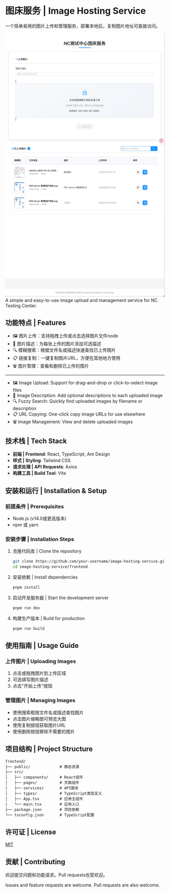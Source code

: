 # 图床服务 | Image Hosting Service

一个简单易用的图片上传和管理服务，部署本地后，复制图片地址可直接访问。

![首页.png](%E9%A6%96%E9%A1%B5.png)
A simple and easy-to-use image upload and management service for NC Testing Center.

## 功能特点 | Features

- 🖼️ 图片上传：支持拖拽上传或点击选择图片文件node
- 📝 图片描述：为每张上传的图片添加可选描述
- 🔍 模糊搜索：根据文件名或描述快速查找已上传图片
- 📋 链接复制：一键复制图片URL，方便在其他地方使用
- 🗑️ 图片管理：查看和删除已上传的图片

---

- 🖼️ Image Upload: Support for drag-and-drop or click-to-select image files
- 📝 Image Description: Add optional descriptions to each uploaded image
- 🔍 Fuzzy Search: Quickly find uploaded images by filename or description
- 📋 URL Copying: One-click copy image URLs for use elsewhere
- 🗑️ Image Management: View and delete uploaded images

## 技术栈 | Tech Stack

- **前端 | Frontend**: React, TypeScript, Ant Design
- **样式 | Styling**: Tailwind CSS
- **请求处理 | API Requests**: Axios
- **构建工具 | Build Tool**: Vite

## 安装和运行 | Installation & Setup

### 前提条件 | Prerequisites

- Node.js (v14.0或更高版本)
- npm 或 yarn

### 安装步骤 | Installation Steps

1. 克隆代码库 | Clone the repository
   ```bash
   git clone https://github.com/your-username/image-hosting-service.git
   cd image-hosting-service/frontend
   ```

2. 安装依赖 | Install dependencies
   ```bash
   pnpm install
   ```

3. 启动开发服务器 | Start the development server
   ```bash
   pnpm run dev
   ```

4. 构建生产版本 | Build for production
   ```bash
   pnpm run build
   ```

## 使用指南 | Usage Guide

### 上传图片 | Uploading Images

1. 点击或拖拽图片到上传区域
2. 可选填写图片描述
3. 点击"开始上传"按钮

### 管理图片 | Managing Images

- 使用搜索框按文件名或描述查找图片
- 点击图片缩略图可预览大图
- 使用复制按钮获取图片URL
- 使用删除按钮移除不需要的图片

## 项目结构 | Project Structure

```
frontend/
├── public/             # 静态资源
├── src/
│   ├── components/     # React组件
│   ├── pages/          # 页面组件
│   ├── services/       # API服务
│   ├── types/          # TypeScript类型定义
│   ├── App.tsx         # 应用主组件
│   └── main.tsx        # 应用入口
├── package.json        # 项目依赖
└── tsconfig.json       # TypeScript配置
```

## 许可证 | License

[MIT](LICENSE)

## 贡献 | Contributing

欢迎提交问题和功能请求。Pull requests也受欢迎。

Issues and feature requests are welcome. Pull requests are also welcome. 